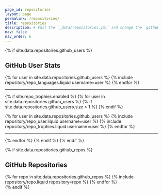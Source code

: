 ```yaml
---
page_id: repositories
layout: page
permalink: /repositories/
title: repositories
description: # Edit the `_data/repositories.yml` and change the `github_users` and `github_repos` lists to include your own GitHub profile and repositories.
nav: false
nav_order: 6
---
```


{% if site.data.repositories.github_users %}

## GitHub User Stats

<div class="repositories d-flex flex-wrap flex-md-row flex-column align-items-top">
  {% for user in site.data.repositories.github_users %}
    {% include repository/repo_languages.liquid username=user %}
  {% endfor %}
</div>

---

{% if site.repo_trophies.enabled %}
{% for user in site.data.repositories.github_users %}
{% if site.data.repositories.github_users.size > 1 %}
  {% endif %}
  <div class="repositories d-flex flex-wrap flex-md-row flex-column align-items-top">
    {% for user in site.data.repositories.github_users %}
      {% include repository/repo_user.liquid username=user %}
      {% include repository/repo_trophies.liquid username=user %}
    {% endfor %}
</div>

---

{% endfor %}
{% endif %}
{% endif %}

{% if site.data.repositories.github_repos %}

## GitHub Repositories

<div class="repositories d-flex flex-wrap flex-md-row flex-column align-items-top">
  {% for repo in site.data.repositories.github_repos %}
    {% include repository/repo.liquid repository=repo %}
  {% endfor %}
</div>
{% endif %}
